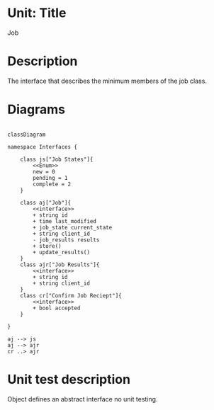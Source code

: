 
# Unit: Title

Job

# Description

The interface that describes the minimum members of the job class.

# Diagrams


```mermaid

classDiagram

namespace Interfaces {

    class js["Job States"]{
        <<Enum>>
        new = 0
        pending = 1
        complete = 2
    }

    class aj["Job"]{
        <<interface>>
        + string id
        + time last_modified
        + job_state current_state
        + string client_id
        - job_results results
        + store()
        + update_results()
    }
    class ajr["Job Results"]{
        <<interface>>
        + string id
        + string client_id
    }
    class cr["Confirm Job Reciept"]{
        <<interface>>
        + bool accepted
    }

}

aj --> js
aj --> ajr
cr ..> ajr
```

# Unit test description

Object defines an abstract interface no unit testing.
